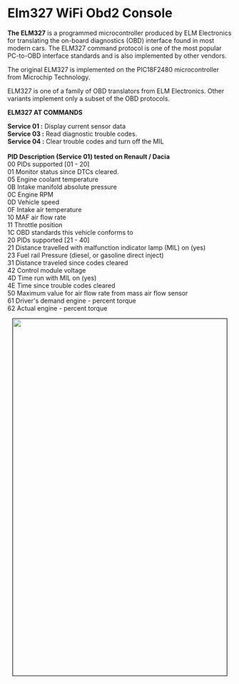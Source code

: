 # Elm327 WiFi Obd2 Console
<b>The ELM327</b> is a programmed microcontroller produced by ELM Electronics for translating the on-board diagnostics (OBD) interface found in most modern cars. The ELM327 command protocol is one of the most popular PC-to-OBD interface standards and is also implemented by other vendors.</br>

The original ELM327 is implemented on the PIC18F2480 microcontroller from Microchip Technology.</br>

ELM327 is one of a family of OBD translators from ELM Electronics. Other variants implement only a subset of the OBD protocols.</br>

<b>ELM327 AT COMMANDS</b></br>

<b>Service 01 :</b> Display current sensor data</br>
<b>Service 03 :</b> Read diagnostic trouble codes.</br>
<b>Service 04 :</b> Clear trouble codes and turn off the MIL</br></br>
<b>PID Description (Service 01) tested on Renault / Dacia</b></br>
00 PIDs supported [01 - 20]</br>
01 Monitor status since DTCs cleared. </br>
05 Engine coolant temperature</br>
0B Intake manifold absolute pressure</br>
0C Engine RPM</br>
0D Vehicle speed</br>
0F Intake air temperature</br>
10 MAF air flow rate</br>
11 Throttle position </br>
1C OBD standards this vehicle conforms to</br>
20 PIDs supported [21 - 40]</br>
21 Distance travelled with malfunction indicator lamp (MIL) on (yes)</br>
23 Fuel rail Pressure (diesel, or gasoline direct inject)</br>
31 Distance traveled since codes cleared </br>
42 Control module voltage </br>
4D Time run with MIL on (yes) </br>
4E Time since trouble codes cleared </br>
50 Maximum value for air flow rate from mass air flow sensor </br>
61 Driver's demand engine - percent torque </br>
62 Actual engine - percent torque </br>

<p align="center"><a href="https://github.com/takyonxxx/Elm327_Obd2_Qt_Project/blob/master/elm327.jpg">
		<img src="https://github.com/takyonxxx/Elm327_Obd2_Qt_Project/blob/master/elm327.jpg" 
		name="Image3" align="bottom" width="480" height="800" border="1"></a></p>

